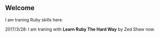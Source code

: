 ## Welcome

I am traning Ruby skills here.

2017/3/28:
I am traning with **Learn Ruby The Hard Way** by Zed Shaw now.
